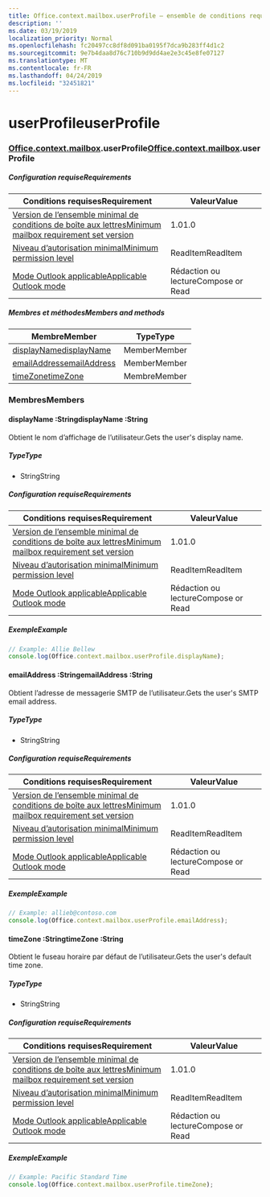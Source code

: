 ```yaml
---
title: Office.context.mailbox.userProfile – ensemble de conditions requises 1.5
description: ''
ms.date: 03/19/2019
localization_priority: Normal
ms.openlocfilehash: fc20497cc8df8d091ba0195f7dca9b283ff4d1c2
ms.sourcegitcommit: 9e7b4daa8d76c710b9d9dd4ae2e3c45e8fe07127
ms.translationtype: MT
ms.contentlocale: fr-FR
ms.lasthandoff: 04/24/2019
ms.locfileid: "32451821"
---
```

# <a name="userprofile"></a><span data-ttu-id="df4ac-102">userProfile</span><span class="sxs-lookup"><span data-stu-id="df4ac-102">userProfile</span></span>

### <a name="officeofficemdcontextofficecontextmdmailboxofficecontextmailboxmduserprofile"></a><span data-ttu-id="df4ac-103">[Office](Office.md)[.context](Office.context.md)[.mailbox](Office.context.mailbox.md).userProfile</span><span class="sxs-lookup"><span data-stu-id="df4ac-103">[Office](Office.md)[.context](Office.context.md)[.mailbox](Office.context.mailbox.md).userProfile</span></span>

##### <a name="requirements"></a><span data-ttu-id="df4ac-104">Configuration requise</span><span class="sxs-lookup"><span data-stu-id="df4ac-104">Requirements</span></span>

|<span data-ttu-id="df4ac-105">Conditions requises</span><span class="sxs-lookup"><span data-stu-id="df4ac-105">Requirement</span></span>| <span data-ttu-id="df4ac-106">Valeur</span><span class="sxs-lookup"><span data-stu-id="df4ac-106">Value</span></span>|
|---|---|
|[<span data-ttu-id="df4ac-107">Version de l’ensemble minimal de conditions de boîte aux lettres</span><span class="sxs-lookup"><span data-stu-id="df4ac-107">Minimum mailbox requirement set version</span></span>](/office/dev/add-ins/reference/requirement-sets/outlook-api-requirement-sets)| <span data-ttu-id="df4ac-108">1.0</span><span class="sxs-lookup"><span data-stu-id="df4ac-108">1.0</span></span>|
|[<span data-ttu-id="df4ac-109">Niveau d’autorisation minimal</span><span class="sxs-lookup"><span data-stu-id="df4ac-109">Minimum permission level</span></span>](/outlook/add-ins/understanding-outlook-add-in-permissions)| <span data-ttu-id="df4ac-110">ReadItem</span><span class="sxs-lookup"><span data-stu-id="df4ac-110">ReadItem</span></span>|
|[<span data-ttu-id="df4ac-111">Mode Outlook applicable</span><span class="sxs-lookup"><span data-stu-id="df4ac-111">Applicable Outlook mode</span></span>](/outlook/add-ins/#extension-points)| <span data-ttu-id="df4ac-112">Rédaction ou lecture</span><span class="sxs-lookup"><span data-stu-id="df4ac-112">Compose or Read</span></span>|

##### <a name="members-and-methods"></a><span data-ttu-id="df4ac-113">Membres et méthodes</span><span class="sxs-lookup"><span data-stu-id="df4ac-113">Members and methods</span></span>

| <span data-ttu-id="df4ac-114">Membre</span><span class="sxs-lookup"><span data-stu-id="df4ac-114">Member</span></span> | <span data-ttu-id="df4ac-115">Type</span><span class="sxs-lookup"><span data-stu-id="df4ac-115">Type</span></span> |
|--------|------|
| [<span data-ttu-id="df4ac-116">displayName</span><span class="sxs-lookup"><span data-stu-id="df4ac-116">displayName</span></span>](#displayname-string) | <span data-ttu-id="df4ac-117">Member</span><span class="sxs-lookup"><span data-stu-id="df4ac-117">Member</span></span> |
| [<span data-ttu-id="df4ac-118">emailAddress</span><span class="sxs-lookup"><span data-stu-id="df4ac-118">emailAddress</span></span>](#emailaddress-string) | <span data-ttu-id="df4ac-119">Member</span><span class="sxs-lookup"><span data-stu-id="df4ac-119">Member</span></span> |
| [<span data-ttu-id="df4ac-120">timeZone</span><span class="sxs-lookup"><span data-stu-id="df4ac-120">timeZone</span></span>](#timezone-string) | <span data-ttu-id="df4ac-121">Membre</span><span class="sxs-lookup"><span data-stu-id="df4ac-121">Member</span></span> |

### <a name="members"></a><span data-ttu-id="df4ac-122">Membres</span><span class="sxs-lookup"><span data-stu-id="df4ac-122">Members</span></span>

####  <a name="displayname-string"></a><span data-ttu-id="df4ac-123">displayName :String</span><span class="sxs-lookup"><span data-stu-id="df4ac-123">displayName :String</span></span>

<span data-ttu-id="df4ac-124">Obtient le nom d’affichage de l’utilisateur.</span><span class="sxs-lookup"><span data-stu-id="df4ac-124">Gets the user's display name.</span></span>

##### <a name="type"></a><span data-ttu-id="df4ac-125">Type</span><span class="sxs-lookup"><span data-stu-id="df4ac-125">Type</span></span>

*   <span data-ttu-id="df4ac-126">String</span><span class="sxs-lookup"><span data-stu-id="df4ac-126">String</span></span>

##### <a name="requirements"></a><span data-ttu-id="df4ac-127">Configuration requise</span><span class="sxs-lookup"><span data-stu-id="df4ac-127">Requirements</span></span>

|<span data-ttu-id="df4ac-128">Conditions requises</span><span class="sxs-lookup"><span data-stu-id="df4ac-128">Requirement</span></span>| <span data-ttu-id="df4ac-129">Valeur</span><span class="sxs-lookup"><span data-stu-id="df4ac-129">Value</span></span>|
|---|---|
|[<span data-ttu-id="df4ac-130">Version de l’ensemble minimal de conditions de boîte aux lettres</span><span class="sxs-lookup"><span data-stu-id="df4ac-130">Minimum mailbox requirement set version</span></span>](/office/dev/add-ins/reference/requirement-sets/outlook-api-requirement-sets)| <span data-ttu-id="df4ac-131">1.0</span><span class="sxs-lookup"><span data-stu-id="df4ac-131">1.0</span></span>|
|[<span data-ttu-id="df4ac-132">Niveau d’autorisation minimal</span><span class="sxs-lookup"><span data-stu-id="df4ac-132">Minimum permission level</span></span>](/outlook/add-ins/understanding-outlook-add-in-permissions)| <span data-ttu-id="df4ac-133">ReadItem</span><span class="sxs-lookup"><span data-stu-id="df4ac-133">ReadItem</span></span>|
|[<span data-ttu-id="df4ac-134">Mode Outlook applicable</span><span class="sxs-lookup"><span data-stu-id="df4ac-134">Applicable Outlook mode</span></span>](/outlook/add-ins/#extension-points)| <span data-ttu-id="df4ac-135">Rédaction ou lecture</span><span class="sxs-lookup"><span data-stu-id="df4ac-135">Compose or Read</span></span>|

##### <a name="example"></a><span data-ttu-id="df4ac-136">Exemple</span><span class="sxs-lookup"><span data-stu-id="df4ac-136">Example</span></span>

```javascript
// Example: Allie Bellew
console.log(Office.context.mailbox.userProfile.displayName);
```

####  <a name="emailaddress-string"></a><span data-ttu-id="df4ac-137">emailAddress :String</span><span class="sxs-lookup"><span data-stu-id="df4ac-137">emailAddress :String</span></span>

<span data-ttu-id="df4ac-138">Obtient l’adresse de messagerie SMTP de l’utilisateur.</span><span class="sxs-lookup"><span data-stu-id="df4ac-138">Gets the user's SMTP email address.</span></span>

##### <a name="type"></a><span data-ttu-id="df4ac-139">Type</span><span class="sxs-lookup"><span data-stu-id="df4ac-139">Type</span></span>

*   <span data-ttu-id="df4ac-140">String</span><span class="sxs-lookup"><span data-stu-id="df4ac-140">String</span></span>

##### <a name="requirements"></a><span data-ttu-id="df4ac-141">Configuration requise</span><span class="sxs-lookup"><span data-stu-id="df4ac-141">Requirements</span></span>

|<span data-ttu-id="df4ac-142">Conditions requises</span><span class="sxs-lookup"><span data-stu-id="df4ac-142">Requirement</span></span>| <span data-ttu-id="df4ac-143">Valeur</span><span class="sxs-lookup"><span data-stu-id="df4ac-143">Value</span></span>|
|---|---|
|[<span data-ttu-id="df4ac-144">Version de l’ensemble minimal de conditions de boîte aux lettres</span><span class="sxs-lookup"><span data-stu-id="df4ac-144">Minimum mailbox requirement set version</span></span>](/office/dev/add-ins/reference/requirement-sets/outlook-api-requirement-sets)| <span data-ttu-id="df4ac-145">1.0</span><span class="sxs-lookup"><span data-stu-id="df4ac-145">1.0</span></span>|
|[<span data-ttu-id="df4ac-146">Niveau d’autorisation minimal</span><span class="sxs-lookup"><span data-stu-id="df4ac-146">Minimum permission level</span></span>](/outlook/add-ins/understanding-outlook-add-in-permissions)| <span data-ttu-id="df4ac-147">ReadItem</span><span class="sxs-lookup"><span data-stu-id="df4ac-147">ReadItem</span></span>|
|[<span data-ttu-id="df4ac-148">Mode Outlook applicable</span><span class="sxs-lookup"><span data-stu-id="df4ac-148">Applicable Outlook mode</span></span>](/outlook/add-ins/#extension-points)| <span data-ttu-id="df4ac-149">Rédaction ou lecture</span><span class="sxs-lookup"><span data-stu-id="df4ac-149">Compose or Read</span></span>|

##### <a name="example"></a><span data-ttu-id="df4ac-150">Exemple</span><span class="sxs-lookup"><span data-stu-id="df4ac-150">Example</span></span>

```javascript
// Example: allieb@contoso.com
console.log(Office.context.mailbox.userProfile.emailAddress);
```

####  <a name="timezone-string"></a><span data-ttu-id="df4ac-151">timeZone :String</span><span class="sxs-lookup"><span data-stu-id="df4ac-151">timeZone :String</span></span>

<span data-ttu-id="df4ac-152">Obtient le fuseau horaire par défaut de l’utilisateur.</span><span class="sxs-lookup"><span data-stu-id="df4ac-152">Gets the user's default time zone.</span></span>

##### <a name="type"></a><span data-ttu-id="df4ac-153">Type</span><span class="sxs-lookup"><span data-stu-id="df4ac-153">Type</span></span>

*   <span data-ttu-id="df4ac-154">String</span><span class="sxs-lookup"><span data-stu-id="df4ac-154">String</span></span>

##### <a name="requirements"></a><span data-ttu-id="df4ac-155">Configuration requise</span><span class="sxs-lookup"><span data-stu-id="df4ac-155">Requirements</span></span>

|<span data-ttu-id="df4ac-156">Conditions requises</span><span class="sxs-lookup"><span data-stu-id="df4ac-156">Requirement</span></span>| <span data-ttu-id="df4ac-157">Valeur</span><span class="sxs-lookup"><span data-stu-id="df4ac-157">Value</span></span>|
|---|---|
|[<span data-ttu-id="df4ac-158">Version de l’ensemble minimal de conditions de boîte aux lettres</span><span class="sxs-lookup"><span data-stu-id="df4ac-158">Minimum mailbox requirement set version</span></span>](/office/dev/add-ins/reference/requirement-sets/outlook-api-requirement-sets)| <span data-ttu-id="df4ac-159">1.0</span><span class="sxs-lookup"><span data-stu-id="df4ac-159">1.0</span></span>|
|[<span data-ttu-id="df4ac-160">Niveau d’autorisation minimal</span><span class="sxs-lookup"><span data-stu-id="df4ac-160">Minimum permission level</span></span>](/outlook/add-ins/understanding-outlook-add-in-permissions)| <span data-ttu-id="df4ac-161">ReadItem</span><span class="sxs-lookup"><span data-stu-id="df4ac-161">ReadItem</span></span>|
|[<span data-ttu-id="df4ac-162">Mode Outlook applicable</span><span class="sxs-lookup"><span data-stu-id="df4ac-162">Applicable Outlook mode</span></span>](/outlook/add-ins/#extension-points)| <span data-ttu-id="df4ac-163">Rédaction ou lecture</span><span class="sxs-lookup"><span data-stu-id="df4ac-163">Compose or Read</span></span>|

##### <a name="example"></a><span data-ttu-id="df4ac-164">Exemple</span><span class="sxs-lookup"><span data-stu-id="df4ac-164">Example</span></span>

```javascript
// Example: Pacific Standard Time
console.log(Office.context.mailbox.userProfile.timeZone);
```
